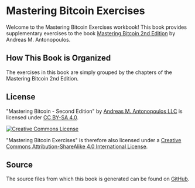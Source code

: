 # Mastering Bitcoin Exercises

Welcome to the Mastering Bitcoin Exercises workbook! This book provides
supplementary exercises to the book [Mastering Bitcoin 2nd Edition][btc-book] by
Andreas M. Antonopoulos.

## How This Book is Organized

The exercises in this book are simply grouped by the chapters of the Mastering
Bitcoin 2nd Edition.

## License

"Mastering Bitcoin - Second Edition" by [Andreas M. Antonopoulos LLC][aantonop]
is licensed under [CC BY-SA 4.0][cc-by-sa].

<a rel="license" href="http://creativecommons.org/licenses/by-sa/4.0/"><img alt="Creative Commons License" style="border-width:0" src="https://i.creativecommons.org/l/by-sa/4.0/88x31.png" /></a>

"Mastering Bitcoin Exercises" is therefore also licensed under a
[Creative Commons Attribution-ShareAlike 4.0 International License][cc-by-sa].

## Source

The source files from which this book is generated can be found on
[GitHub][source].

[btc-book]: https://amzn.to/2xcdsY9
[aantonop]: https://antonopoulos.com/
[cc-by-sa]: https://creativecommons.org/licenses/by-sa/4.0/
[source]: https://github.com/xor63/mastering-bitcoin-exercises/tree/master/src
